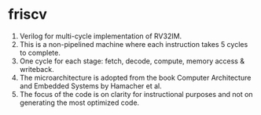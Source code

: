 # friscv
1. Verilog for multi-cycle implementation of RV32IM.
2. This is a non-pipelined machine where each instruction takes 5 cycles to complete.
3. One cycle for each stage: fetch, decode, compute, memory access & writeback.
4. The microarchitecture is adopted from the book Computer Architecture and Embedded Systems by Hamacher et al.
5. The focus of the code is on clarity for instructional purposes and not on generating the most optimized code. 
